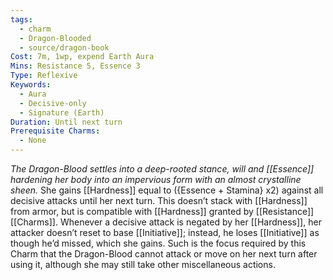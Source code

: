 ```yaml
---
tags:
  - charm
  - Dragon-Blooded
  - source/dragon-book
Cost: 7m, 1wp, expend Earth Aura
Mins: Resistance 5, Essence 3
Type: Reflexive
Keywords:
  - Aura
  - Decisive-only
  - Signature (Earth)
Duration: Until next turn
Prerequisite Charms:
  - None
---
```

*The Dragon-Blood settles into a deep-rooted stance, will and [[Essence]] hardening her body into an impervious form with an almost crystalline sheen.*
She gains [[Hardness]] equal to ({Essence + Stamina} x2) against all decisive attacks until her next turn. This doesn’t stack with [[Hardness]] from armor, but is compatible with [[Hardness]] granted by [[Resistance]] [[Charms]]. Whenever a decisive attack is negated by her [[Hardness]], her attacker doesn’t reset to base [[Initiative]]; instead, he loses [[Initiative]] as though he’d missed, which she gains. Such is the focus required by this Charm that the Dragon-Blood cannot attack or move on her next turn after using it, although she may still take other miscellaneous actions.